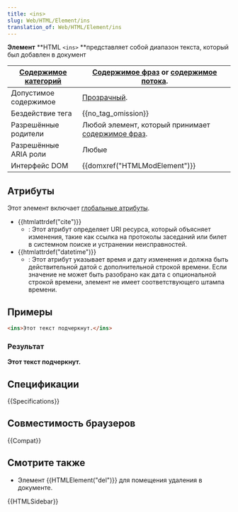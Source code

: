 ```yaml
---
title: <ins>
slug: Web/HTML/Element/ins
translation_of: Web/HTML/Element/ins
---
```

**Элемент** **HTML `<ins>` **представляет собой диапазон текста, который был добавлен в документ

| [Содержимое категорий](/ru/docs/HTML/Content_categories) | [Содержимое фраз](/ru/docs/HTML/Content_categories#Phrasing_content) or [содержимое потока](/ru/docs/HTML/Content_categories#Flow_content). |
| -------------------------------------------------------- | ------------------------------------------------------------------------------------------------------------------------------------------- |
| Допустимое содержимое                                    | [Прозрачный](/ru/docs/HTML/Content_categories#Transparent_content_model).                                                                   |
| Бездействие тега                                         | {{no_tag_omission}}                                                                                                                    |
| Разрешённые родители                                     | Любой элемент, который принимает [содержимое фраз](/ru/docs/HTML/Content_categories#Phrasing_content).                                      |
| Разрешённые ARIA роли                                    | Любые                                                                                                                                       |
| Интерфейс DOM                                            | {{domxref("HTMLModElement")}}                                                                                                    |

## Атрибуты

Этот элемент включает [глобальные атрибуты](/ru/docs/Web/HTML/Global_attributes).

- {{htmlattrdef("cite")}}
  - : Этот атрибут определяет URI ресурса, который объясняет изменения, такие как ссылка на протоколы заседаний или билет в системном поиске и устранении неисправностей.
- {{htmlattrdef("datetime")}}
  - : Этот атрибут указывает время и дату изменения и должна быть действительной датой с дополнительной строкой времени. Если значение не может быть разобрано как дата с опциональной строкой времени, элемент не имеет соответствующего штампа времени.

## Примеры

```html
<ins>Этот текст подчеркнут.</ins>
```

### Результат

**Этот текст подчеркнут.**

## Спецификации

{{Specifications}}

## Совместимость браузеров

{{Compat}}

## Смотрите также

- Элемент {{HTMLElement("del")}} для помещения удаления в документе.

{{HTMLSidebar}}
